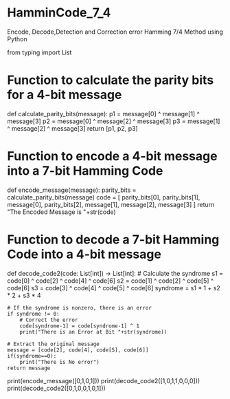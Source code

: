 # HamminCode_7_4
Encode, Decode,Detection and Correction error  Hamming 7/4 Method using Python

from typing import List
# Function to calculate the parity bits for a 4-bit message
def calculate_parity_bits(message):
    p1 = message[0] ^ message[1] ^ message[3]
    p2 = message[0] ^ message[2] ^ message[3]
    p3 = message[1] ^ message[2] ^ message[3]
    return [p1, p2, p3]

# Function to encode a 4-bit message into a 7-bit Hamming Code
def encode_message(message):
    parity_bits = calculate_parity_bits(message)
    code = [
         parity_bits[0],
        parity_bits[1],
        message[0],
        parity_bits[2],
        message[1],
        message[2],
        message[3]
          ]
    return  "The Encoded Message is "+str(code)

# Function to decode a 7-bit Hamming Code into a 4-bit message
def decode_code2(code: List[int]) -> List[int]:
    # Calculate the syndrome
    s1 = code[0] ^ code[2] ^ code[4] ^ code[6]
    s2 = code[1] ^ code[2] ^ code[5] ^ code[6]
    s3 = code[3] ^ code[4] ^ code[5] ^ code[6]
    syndrome = s1 * 1 + s2 * 2 + s3 * 4

    # If the syndrome is nonzero, there is an error
    if syndrome != 0:
        # Correct the error
        code[syndrome-1] = code[syndrome-1] ^ 1
        print("There is an Error at Bit "+str(syndrome))
        
    # Extract the original message
    message = [code[2], code[4], code[5], code[6]]
    if(syndrome==0):
        print("There is No error")
    return message

print(encode_message([0,1,0,1]))
print(decode_code2([1,0,1,1,0,0,0]))
print(decode_code2([0,1,0,0,1,0,1]))
